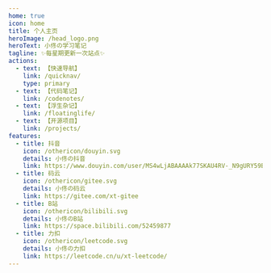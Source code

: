 ```yaml
---
home: true
icon: home
title: 个人主页
heroImage: /head_logo.png
heroText: 小佟の学习笔记
tagline: ✨每星期更新一次站点✨
actions:
  - text: 【快速导航】
    link: /quicknav/
    type: primary
  - text: 【代码笔记】
    link: /codenotes/
  - text: 【浮生杂记】
    link: /floatinglife/
  - text: 【开源项目】
    link: /projects/
features:
  - title: 抖音
    icon: /othericon/douyin.svg
    details: 小佟の抖音
    link: https://www.douyin.com/user/MS4wLjABAAAAk77SKAU4RV-_N9gURY59Bbbg82Wlbw7QQVftHhMdRPM
  - title: 码云
    icon: /othericon/gitee.svg
    details: 小佟の码云
    link: https://gitee.com/xt-gitee
  - title: B站
    icon: /othericon/bilibili.svg
    details: 小佟のB站
    link: https://space.bilibili.com/52459877
  - title: 力扣
    icon: /othericon/leetcode.svg
    details: 小佟の力扣
    link: https://leetcode.cn/u/xt-leetcode/
---
```


